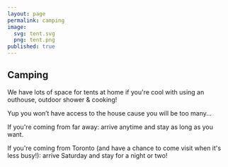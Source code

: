 ```yaml
---
layout: page
permalink: camping
image:
  svg: tent.svg
  png: tent.png
published: true
---
```




## Camping

We have lots of space for tents at home if you're cool with using an outhouse, outdoor shower & cooking!

Yup you won’t have access to the house cause you will be too many...

If you're coming from far away: arrive anytime and stay as long as you want.

If you're coming from Toronto (and have a chance to come visit when it's less busy!): arrive Saturday and stay for a night or two!

